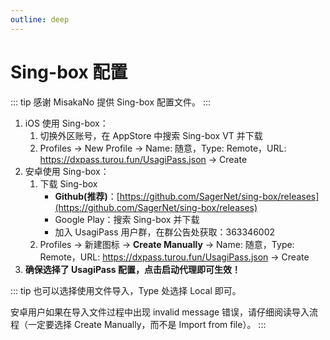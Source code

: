 ```yaml
---
outline: deep
---
```


# Sing-box 配置

::: tip
感谢 MisakaNo 提供 Sing-box 配置文件。
:::

1. iOS 使用 Sing-box：
    1. 切换外区账号，在 AppStore 中搜索 Sing-box VT 并下载
    2. Profiles -> New Profile -> Name: 随意，Type: Remote，URL: https://dxpass.turou.fun/UsagiPass.json -> Create
2. 安卓使用 Sing-box：
    1. 下载 Sing-box
        - **Github(推荐)**：[https://github.com/SagerNet/sing-box/releases](https://github.com/SagerNet/sing-box/releases)
        - Google Play：搜索 Sing-box 并下载
        - 加入 UsagiPass 用户群，在群公告处获取：363346002
    2. Profiles -> 新建图标 -> **Create Manually** -> Name: 随意，Type: Remote，URL: https://dxpass.turou.fun/UsagiPass.json -> Create
3. **确保选择了 UsagiPass 配置，点击启动代理即可生效！**

::: tip
也可以选择使用文件导入，Type 处选择 Local 即可。

安卓用户如果在导入文件过程中出现 invalid message 错误，请仔细阅读导入流程（一定要选择 Create Manually，而不是 Import from file）。
:::